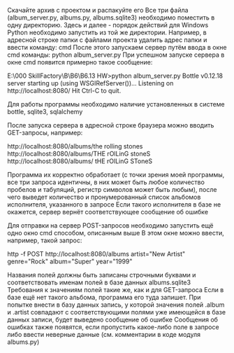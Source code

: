 Скачайте архив с проектом и распакуйте его
Все три файла (album_server.py, albums.py, albums.sqlite3) необходимо поместить в одну директорию.
Здесь и далее - порядок действий для Windows
Python необходимо запустить из той же директории. Например, в адресной строке папки с файлами проекта удалить адрес папки и ввести команду: cmd
После этого запускаем сервер путём ввода в окне cmd команды: python album_server.py
При успешном запуске сервера в окне cmd появится примерно такое сообщение:

E:\000 SkillFactory\B\B6\B6.13 HW>python album_server.py
Bottle v0.12.18 server starting up (using WSGIRefServer())...
Listening on http://localhost:8080/
Hit Ctrl-C to quit.

Для работы программы необходимо наличие установленных в системе bottle, sqlite3, sqlalchemy

После запуска сервера в адресной строке браузера можно вводить GET-запросы, например:

http://localhost:8080/albums/the       rolling stones
http://localhost:8080/albums/THE rOlLinG stoneS
http://localhost:8080/albums/         tHE rOlLinG SToneS

Программа их корректно обработает (с точки зрения моей программы, все три запроса идентичны, в них может быть любое количество пробелов и табуляций, регистр символов может быть любым), после чего выведет количество и пронумерованный список альбомов исполнителя, указанного в запросе
Если такого исполнителя в базе не окажется, сервер вернёт соответствующее сообщение об ошибке

Для отправки на сервер POST-запросов необходимо запустить ещё одно окно cmd способом, описанным выше
В этом окне можно ввести, например, такой запрос:

http -f POST http://localhost:8080/albums artist="New Artist" genre="Rock" album="Super" year="1999"

Названия полей должны быть записаны строчными буквами и соответствовать именам полей в базе данных albums.sqlite3
Требования к значениям полей такие же, как и для GET-запроса
Если в базе ещё нет такого альбома, программа его туда запишет. При попытке внести в базу данных запись, у которой значения полей .album и .artist совпадают с соответствующими полями уже имеющейся в базе данных записи, будет выведено сообщение об ошибке
Сообщения об ошибках также появятся, если пропустить какое-либо поле в запросе либо ввести неверные данные (см. комментарии в коде модуля albums.py)
